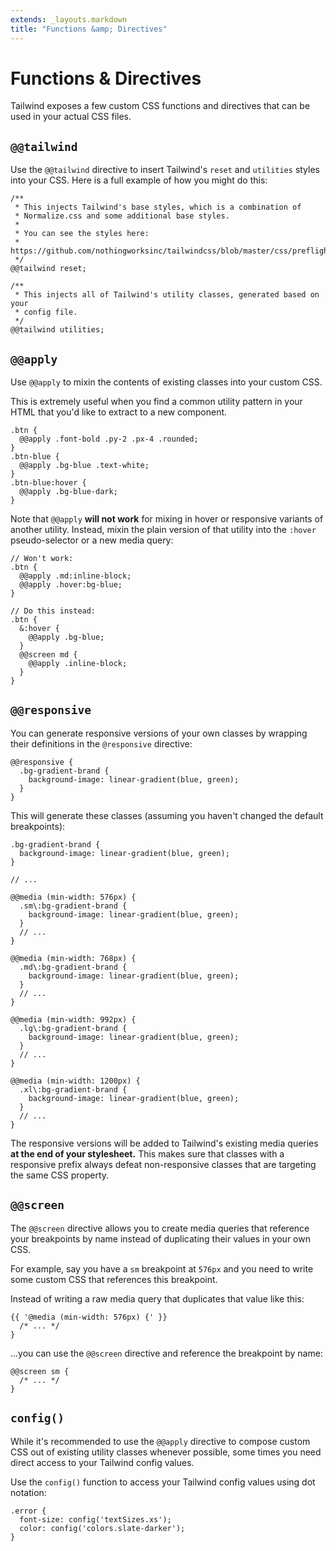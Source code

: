 ```yaml
---
extends: _layouts.markdown
title: "Functions &amp; Directives"
---
```


# Functions & Directives

Tailwind exposes a few custom CSS functions and directives that can be used in your actual CSS files.

## `@@tailwind`

Use the `@@tailwind` directive to insert Tailwind's `reset` and `utilities` styles into your CSS. Here is a full example of how you might do this:

```less
/**
 * This injects Tailwind's base styles, which is a combination of
 * Normalize.css and some additional base styles.
 *
 * You can see the styles here:
 * https://github.com/nothingworksinc/tailwindcss/blob/master/css/preflight.css
 */
@@tailwind reset;

/**
 * This injects all of Tailwind's utility classes, generated based on your
 * config file.
 */
@@tailwind utilities;
```

## `@@apply`

Use `@@apply` to mixin the contents of existing classes into your custom CSS.

This is extremely useful when you find a common utility pattern in your HTML that you'd like to extract to a new component.

```less
.btn {
  @@apply .font-bold .py-2 .px-4 .rounded;
}
.btn-blue {
  @@apply .bg-blue .text-white;
}
.btn-blue:hover {
  @@apply .bg-blue-dark;
}
```

Note that `@@apply` **will not work** for mixing in hover or responsive variants of another utility. Instead, mixin the plain version of that utility into the `:hover` pseudo-selector or a new media query:

```less
// Won't work:
.btn {
  @@apply .md:inline-block;
  @@apply .hover:bg-blue;
}

// Do this instead:
.btn {
  &:hover {
    @@apply .bg-blue;
  }
  @@screen md {
    @@apply .inline-block;
  }
}
```

## `@@responsive`

You can generate responsive versions of your own classes by wrapping their definitions in the `@responsive` directive:

```less
@@responsive {
  .bg-gradient-brand {
    background-image: linear-gradient(blue, green);
  }
}
```

This will generate these classes (assuming you haven't changed the default breakpoints):

```less
.bg-gradient-brand {
  background-image: linear-gradient(blue, green);
}

// ...

@@media (min-width: 576px) {
  .sm\:bg-gradient-brand {
    background-image: linear-gradient(blue, green);
  }
  // ...
}

@@media (min-width: 768px) {
  .md\:bg-gradient-brand {
    background-image: linear-gradient(blue, green);
  }
  // ...
}

@@media (min-width: 992px) {
  .lg\:bg-gradient-brand {
    background-image: linear-gradient(blue, green);
  }
  // ...
}

@@media (min-width: 1200px) {
  .xl\:bg-gradient-brand {
    background-image: linear-gradient(blue, green);
  }
  // ...
}
```

The responsive versions will be added to Tailwind's existing media queries **at the end of your stylesheet.** This makes sure that classes with a responsive prefix always defeat non-responsive classes that are targeting the same CSS property.

## `@@screen`

The `@@screen` directive allows you to create media queries that reference your breakpoints by name instead of duplicating their values in your own CSS.

For example, say you have a `sm` breakpoint at `576px` and you need to write some custom CSS that references this breakpoint.

Instead of writing a raw media query that duplicates that value like this:

```less
{{ '@media (min-width: 576px) {' }}
  /* ... */
}
```

...you can use the `@@screen` directive and reference the breakpoint by name:

```less
@@screen sm {
  /* ... */
}
```

## `config()`

While it's recommended to use the `@@apply` directive to compose custom CSS out of existing utility classes whenever possible, some times you need direct access to your Tailwind config values.

Use the `config()` function to access your Tailwind config values using dot notation:

```less
.error {
  font-size: config('textSizes.xs');
  color: config('colors.slate-darker');
}

